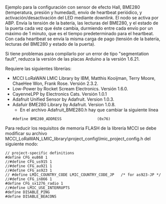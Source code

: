 Ejemplo para la configuración con sensor de efecto Hall, BME280 (temperatura, presión y humedad), envío de heartbeat periódico, y activación/desactivación del LED mediante downlink.
El nodo se activa por ABP.
Envía la tensión de la batería, las lecturas del BME280, y el estado de la puerta cada vez que éste cambia, durmiendo entre cada envío por un máximo de 1 minuto, que es el tiempo predeterminado para el heartbeat.
Con cada heartbeat se envía la misma carga de pago (tensión de la batería, lecturas del BME280 y estado de la puerta).

Si tiene problemas para compilarlo por un error de tipo "segmentation fault", reduzca la versión de las placas Arduino a la versión 1.6.21.

Requiere las siguientes librerías:
* MCCI LoRaWAN LMIC Library by IBM, Matthis Kooijman, Terry Moore, ChaeHee Won, Frank Rose. Versión 2.3.2.
* Low-Power by Rocket Scream Electronics. Versión 1.6.0.
* CayenneLPP by Electronics Cats. Versión 1.0.1
* Adafruit Unified Sensor by Adafruit. Version 1.0.3.
* Adafuir BME280 Library by Adafruit. Version 1.0.8.
   * En el archivo Adafruit_BME280.h hay que cambiar la siguiente línea
   ```
   #define BME280_ADDRESS                (0x76)
   ```
   
Para reducir los requisitos de memoria FLASH de la librería MCCI se debe modificar su archivo MCCI_LoRaWAN_LMIC_library\project_config\lmic_project_config.h del siguiente modo:
```
// project-specific definitions
#define CFG_eu868 1
//#define CFG_us915 1
//#define CFG_au921 1
//#define CFG_as923 1
// #define LMIC_COUNTRY_CODE LMIC_COUNTRY_CODE_JP	/* for as923-JP */
//#define CFG_in866 1
#define CFG_sx1276_radio 1
//#define LMIC_USE_INTERRUPTS
#define DISABLE_PING
#define DISABLE_BEACONS
```
